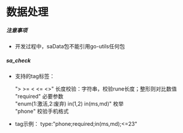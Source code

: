 # 数据处理

##### 注意事项
- 开发过程中，saData包不能引用go-utils任何包


##### sa_check
- 支持的tag标签：

  "> >= < <= <>" 长度校验：字符串，校验rune长度；整形则对比数值<br/>
  "required" 必要参数<br/>
  "enum(1:激活,2:废弃) in(1,2)  in(ms,md)" 枚举<br/>
  "phone" 校验手机格式

- tag示例：
  type:"phone;required;in(ms,md);<=23"

